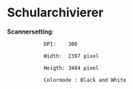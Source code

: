 # Schularchivierer


**Scannersetting**:

                DPI:    300

                Width:  2397 pixel

                Heigth: 3484 pixel

                Colormode : Black and White

